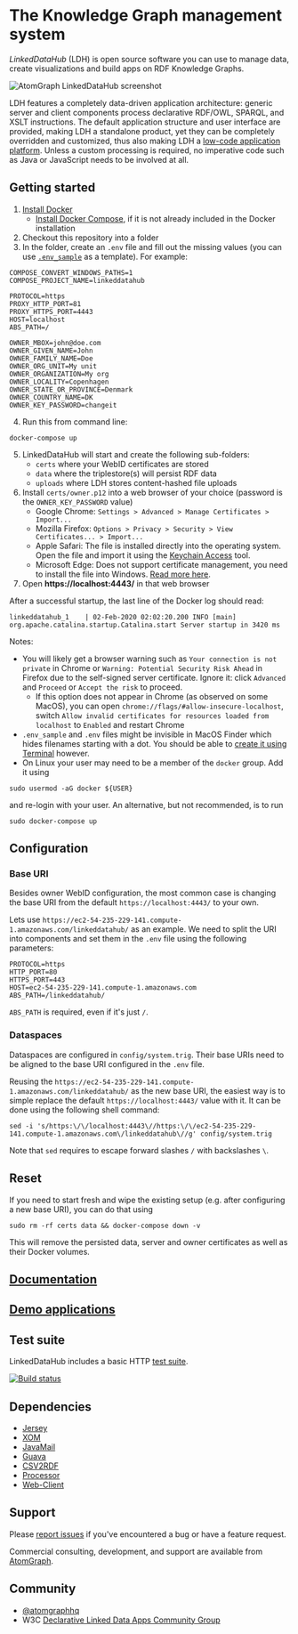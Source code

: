 # The Knowledge Graph management system

_LinkedDataHub_ (LDH) is open source software you can use to manage data, create visualizations and build apps on RDF Knowledge Graphs.

![AtomGraph LinkedDataHub screenshot](https://raw.github.com/AtomGraph/LinkedDataHub/master/screenshot.png)

LDH features a completely data-driven application architecture: generic server and client components process declarative RDF/OWL, SPARQL, and XSLT instructions.
The default application structure and user interface are provided, making LDH a standalone product, yet they can be completely overridden and customized, thus also making LDH a [low-code application platform](https://en.wikipedia.org/wiki/Low-code_development_platform). Unless a custom processing is required, no imperative code such as Java or JavaScript needs to be involved at all.

## Getting started

1. [Install Docker](https://docs.docker.com/install/)
   - [Install Docker Compose](https://docs.docker.com/compose/install/), if it is not already included in the Docker installation
2. Checkout this repository into a folder
3. In the folder, create an `.env` file and fill out the missing values (you can use [`.env_sample`](https://github.com/AtomGraph/LinkedDataHub/blob/master/.env_sample) as a template). For example:
```
COMPOSE_CONVERT_WINDOWS_PATHS=1
COMPOSE_PROJECT_NAME=linkeddatahub

PROTOCOL=https
PROXY_HTTP_PORT=81
PROXY_HTTPS_PORT=4443
HOST=localhost
ABS_PATH=/

OWNER_MBOX=john@doe.com
OWNER_GIVEN_NAME=John
OWNER_FAMILY_NAME=Doe
OWNER_ORG_UNIT=My unit
OWNER_ORGANIZATION=My org
OWNER_LOCALITY=Copenhagen
OWNER_STATE_OR_PROVINCE=Denmark
OWNER_COUNTRY_NAME=DK
OWNER_KEY_PASSWORD=changeit
```
4. Run this from command line:
```
docker-compose up
```
5. LinkedDataHub will start and create the following sub-folders:
   - `certs` where your WebID certificates are stored
   - `data` where the triplestore(s) will persist RDF data
   - `uploads` where LDH stores content-hashed file uploads
6. Install `certs/owner.p12` into a web browser of your choice (password is the `OWNER_KEY_PASSWORD` value)
   - Google Chrome: `Settings > Advanced > Manage Certificates > Import...`
   - Mozilla Firefox: `Options > Privacy > Security > View Certificates... > Import...`
   - Apple Safari: The file is installed directly into the operating system. Open the file and import it using the [Keychain Access](https://support.apple.com/guide/keychain-access/what-is-keychain-access-kyca1083/mac) tool.
   - Microsoft Edge: Does not support certificate management, you need to install the file into Windows. [Read more here](https://social.technet.microsoft.com/Forums/en-US/18301fff-0467-4e41-8dee-4e44823ed5bf/microsoft-edge-browser-and-ssl-certificates?forum=win10itprogeneral).
7. Open **https://localhost:4443/** in that web browser

After a successful startup, the last line of the Docker log should read:

    linkeddatahub_1    | 02-Feb-2020 02:02:20.200 INFO [main] org.apache.catalina.startup.Catalina.start Server startup in 3420 ms

Notes:
* You will likely get a browser warning such as `Your connection is not private` in Chrome or `Warning: Potential Security Risk Ahead` in Firefox due to the self-signed server certificate. Ignore it: click `Advanced` and `Proceed` or `Accept the risk` to proceed.
  * If this option does not appear in Chrome (as observed on some MacOS), you can open `chrome://flags/#allow-insecure-localhost`, switch `Allow invalid certificates for resources loaded from localhost` to `Enabled` and restart Chrome
* `.env_sample` and `.env` files might be invisible in MacOS Finder which hides filenames starting with a dot. You should be able to [create it using Terminal](https://stackoverflow.com/questions/5891365/mac-os-x-doesnt-allow-to-name-files-starting-with-a-dot-how-do-i-name-the-hta) however.
* On Linux your user may need to be a member of the `docker` group. Add it using
```
sudo usermod -aG docker ${USER}
```
and re-login with your user. An alternative, but not recommended, is to run
```
sudo docker-compose up
```

## Configuration

### Base URI

Besides owner WebID configuration, the most common case is changing the base URI from the default `https://localhost:4443/` to your own.

Lets use `https://ec2-54-235-229-141.compute-1.amazonaws.com/linkeddatahub/` as an example. We need to split the URI into components and set them in the `.env` file using the following parameters:
```
PROTOCOL=https
HTTP_PORT=80
HTTPS_PORT=443
HOST=ec2-54-235-229-141.compute-1.amazonaws.com
ABS_PATH=/linkeddatahub/
```

`ABS_PATH` is required, even if it's just `/`.

### Dataspaces

Dataspaces are configured in `config/system.trig`. Their base URIs need to be aligned to the base URI configured in the `.env` file.

Reusing the `https://ec2-54-235-229-141.compute-1.amazonaws.com/linkeddatahub/` as the new base URI, the easiest way is to simple replace the default `https://localhost:4443/` value with it. It can be done using the following shell command:
```
sed -i 's/https:\/\/localhost:4443\//https:\/\/ec2-54-235-229-141.compute-1.amazonaws.com\/linkeddatahub\//g' config/system.trig
```
Note that `sed` requires to escape forward slashes `/` with backslashes `\`.

## Reset

If you need to start fresh and wipe the existing setup (e.g. after configuring a new base URI), you can do that using
```
sudo rm -rf certs data && docker-compose down -v
```

This will remove the persisted data, server and owner certificates as well as their Docker volumes.

## [Documentation](https://linkeddatahub.com/linkeddatahub/docs/)

## [Demo applications](https://github.com/AtomGraph/LinkedDataHub-Apps)

## Test suite

LinkedDataHub includes a basic HTTP [test suite](https://github.com/AtomGraph/LinkedDataHub/tree/master/http-tests).

[![Build status](https://api.travis-ci.org/AtomGraph/LinkedDataHub.svg?branch=master)](https://travis-ci.org/AtomGraph/LinkedDataHub)

## Dependencies

* [Jersey](https://eclipse-ee4j.github.io/jersey/)
* [XOM](http://www.xom.nu)
* [JavaMail](https://javaee.github.io/javamail/)
* [Guava](https://github.com/google/guava)
* [CSV2RDF](https://github.com/AtomGraph/CSV2RDF)
* [Processor](https://github.com/AtomGraph/Processor)
* [Web-Client](https://github.com/AtomGraph/Web-Client)

## Support

Please [report issues](https://github.com/AtomGraph/LinkedDataHub/issues) if you've encountered a bug or have a feature request.

Commercial consulting, development, and support are available from [AtomGraph](https://atomgraph.com).

## Community

* [@atomgraphhq](https://twitter.com/atomgraphhq)
* W3C [Declarative Linked Data Apps Community Group](http://www.w3.org/community/declarative-apps/)